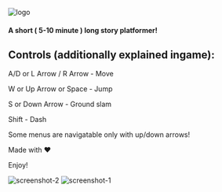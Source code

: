 ![logo](https://github.com/user-attachments/assets/7af16d1e-76b9-4885-970e-f41c934b256e)

#### A short ( 5-10 minute ) long story platformer!

## Controls (additionally explained ingame):

A/D or L Arrow / R Arrow - Move

W or Up Arrow or Space - Jump

S or Down Arrow - Ground slam

Shift - Dash

Some menus are navigatable only with up/down arrows!

Made with ❤️

Enjoy!

![screenshot-2](https://github.com/user-attachments/assets/aff5cdbf-2355-499c-891f-e575be4cae7f)
![screenshot-1](https://github.com/user-attachments/assets/700df7b2-cb19-4fee-b90d-062132e47483)
